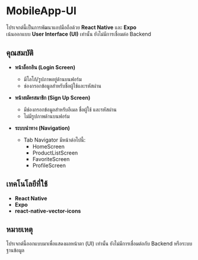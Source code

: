 # MobileApp-UI

โปรเจกต์นี้เป็นการพัฒนาแอปมือถือด้วย **React Native** และ **Expo**  
เน้นออกแบบ **User Interface (UI)** เท่านั้น ยังไม่มีการเชื่อมต่อ Backend  

## คุณสมบัติ

- **หน้าล็อกอิน (Login Screen)**  
  - มีโลโก้/รูปภาพอยู่ด้านบนฟอร์ม  
  - ช่องกรอกข้อมูลสำหรับชื่อผู้ใช้และรหัสผ่าน  

- **หน้าสมัครสมาชิก (Sign Up Screen)**  
  - มีช่องกรอกข้อมูลสำหรับอีเมล ชื่อผู้ใช้ และรหัสผ่าน  
  - ไม่มีรูปภาพด้านบนฟอร์ม  

- **ระบบนำทาง (Navigation)**  
  - Tab Navigator มีหน้าต่อไปนี้:  
    - HomeScreen  
    - ProductListScreen  
    - FavoriteScreen  
    - ProfileScreen  

## เทคโนโลยีที่ใช้

- **React Native**  
- **Expo**  
- **react-native-vector-icons**  

## หมายเหตุ

โปรเจกต์นี้ออกแบบมาเพื่อแสดงผลหน้าตา (UI) เท่านั้น ยังไม่มีการเชื่อมต่อกับ Backend หรือระบบฐานข้อมูล  
